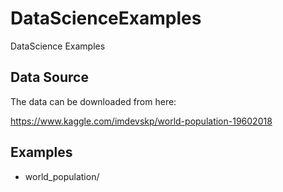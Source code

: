 # DataScienceExamples
DataScience Examples

## Data Source

The data can be downloaded from here:

https://www.kaggle.com/imdevskp/world-population-19602018

## Examples

* world_population/
